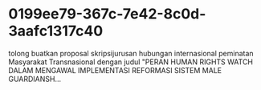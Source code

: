 # 0199ee79-367c-7e42-8c0d-3aafc1317c40
tolong buatkan proposal skripsijurusan hubungan internasional peminatan Masyarakat Transnasional  dengan judul "PERAN HUMAN RIGHTS WATCH DALAM MENGAWAL IMPLEMENTASI REFORMASI SISTEM MALE GUARDIANSH...
